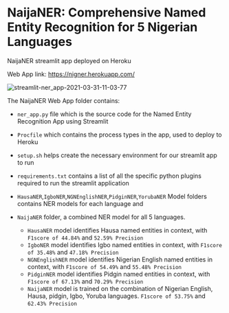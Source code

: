 # NaijaNER: Comprehensive Named Entity Recognition for 5 Nigerian Languages
NaijaNER streamlit app deployed on Heroku

Web App link: https://nigner.herokuapp.com/

![streamlit-ner_app-2021-03-31-11-03-77](https://user-images.githubusercontent.com/59209191/113148629-f82dd600-9229-11eb-90f7-1ef6ac872b84.gif)




The NaijaNER Web App folder contains:
- `ner_app.py` file which is the source code for the Named Entity Recognition App using Streamlit
- `Procfile` which contains the process types in the app, used to deploy to Heroku
- `setup.sh` helps create the necessary environment for our streamlit app to run
- `requirements.txt` contains a list of all the specific python plugins required to run the streamlit application
- `HausaNER`,`IgboNER`,`NGNEnglishNER`,`PidginNER`,`YorubaNER` Model folders contains NER models for each language and 
- `NaijaNER` folder, a combined NER model for all 5 languages.

  - `HausaNER` model identifies Hausa named entities in context, with `F1score of 44.84%` and `52.59% Precision`
  - `IgboNER` model identifies Igbo named entities in context, with `F1score of 35.48%` and `47.18% Precision`
  - `NGNEnglishNER` model identifies Nigerian English named entities in context, with `F1score of 54.49%` and `55.48% Precision`
  - `PidginNER` model identifies Pidgin named entities in context, with `F1score of 67.13%` and `70.29% Precision`
  - `NaijaNER` model is trained on the combination of Nigerian English, Hausa, pidgin, Igbo, Yoruba languages. `F1score of 53.75%` and `62.43% Precision`



